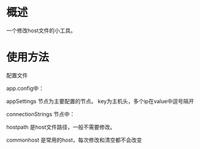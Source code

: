 概述
==========
一个修改host文件的小工具。



使用方法
==========

配置文件

app.config中：

appSettings 节点为主要配置的节点。
key为主机头，多个ip在value中逗号隔开

connectionStrings 节点中：

hostpath 是host文件路径，一般不需要修改。

commonhost 是常用的host，每次修改和清空都不会改变


